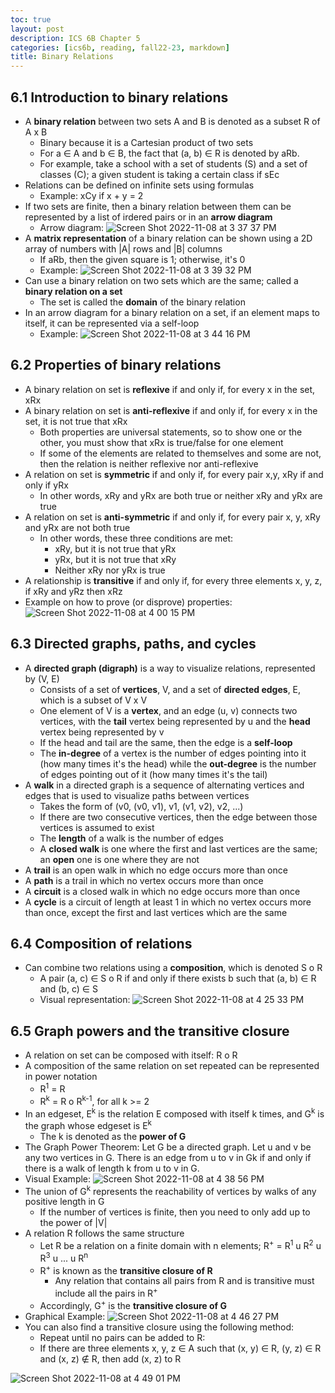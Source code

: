```yaml
---
toc: true
layout: post
description: ICS 6B Chapter 5
categories: [ics6b, reading, fall22-23, markdown]
title: Binary Relations
---
```


## 6.1 Introduction to binary relations

- A **binary relation** between two sets A and B is denoted as a subset R of A x B
    - Binary because it is a Cartesian product of two sets
    - For a ∈ A and b ∈ B, the fact that (a, b) ∈ R is denoted by aRb.
    - For example, take a school with a set of students (S) and a set of classes (C); a given student is taking a certain class if sEc
- Relations can be defined on infinite sets using formulas
    - Example: xCy if x + y = 2
- If two sets are finite, then a binary relation between them can be represented by a list of irdered pairs or in an **arrow diagram**
    - Arrow diagram: ![Screen Shot 2022-11-08 at 3 37 37 PM](https://user-images.githubusercontent.com/54915685/200699243-ef8cd999-029b-459f-9e15-4d424141a1bd.png)
- A **matrix representation** of a binary relation can be shown using a 2D array of numbers with \|A\| rows and \|B\| columns
    - If aRb, then the given square is 1; otherwise, it's 0
    - Example: ![Screen Shot 2022-11-08 at 3 39 32 PM](https://user-images.githubusercontent.com/54915685/200699450-70f67448-517e-46f4-81cd-92a3fc77fed9.png)
- Can use a binary relation on two sets which are the same; called a **binary relation on a set**
    - The set is called the **domain** of the binary relation
- In an arrow diagram for a binary relation on a set, if an element maps to itself, it can be represented via a self-loop
    - Example: ![Screen Shot 2022-11-08 at 3 44 16 PM](https://user-images.githubusercontent.com/54915685/200700178-4c718aaf-1f96-4508-84ba-f4a36df843dc.png)

## 6.2 Properties of binary relations
- A binary relation on set is **reflexive** if and only if, for every x in the set, xRx
- A binary relation on set is **anti-reflexive** if and only if, for every x in the set, it is not true that xRx
    - Both properties are universal statements, so to show one or the other, you must show that xRx is true/false for one element
    - If some of the elements are related to themselves and some are not, then the relation is neither reflexive nor anti-reflexive
- A relation on set is **symmetric** if and only if, for every pair x,y, xRy if and only if yRx
    - In other words, xRy and yRx are both true or neither xRy and yRx are true
- A relation on set is **anti-symmetric** if and only if, for every pair x, y, xRy and yRx are not both true
    - In other words, these three conditions are met:
        - xRy, but it is not true that yRx
        - yRx, but it is not true that xRy
        - Neither xRy nor yRx is true
- A relationship is **transitive** if and only if, for every three elements x, y, z, if xRy and yRz then xRz
- Example on how to prove (or disprove) properties: ![Screen Shot 2022-11-08 at 4 00 15 PM](https://user-images.githubusercontent.com/54915685/200702310-37fa5bc0-3059-4195-851e-6a84a94cb54a.png)

## 6.3 Directed graphs, paths, and cycles
- A **directed graph (digraph)** is a way to visualize relations, represented by (V, E)
    - Consists of a set of **vertices**, V, and a set of **directed edges**, E, which is a subset of V x V
    - One element of V is a **vertex**, and an edge (u, v) connects two vertices, with the **tail** vertex being represented by u and the **head** vertex being represented by v
    - If the head and tail are the same, then the edge is a **self-loop**
    - The **in-degree** of a vertex is the number of edges pointing into it (how many times it's the head) while the **out-degree** is the number of edges pointing out of it (how many times it's the tail)
- A **walk** in a directed graph is a sequence of alternating vertices and edges that is used to visualize paths between vertices
    - Takes the form of (v0, (v0, v1), v1, (v1, v2), v2, ...)
    - If there are two consecutive vertices, then the edge between those vertices is assumed to exist
    - The **length** of a walk is the number of edges
    - A **closed walk** is one where the first and last vertices are the same; an **open** one is one where they are not
- A **trail** is an open walk in which no edge occurs more than once
- A **path** is a trail in which no vertex occurs more than once
- A **circuit** is a closed walk in which no edge occurs more than once
- A **cycle** is a circuit of length at least 1 in which no vertex occurs more than once, except the first and last vertices which are the same

## 6.4 Composition of relations
- Can combine two relations using a **composition**, which is denoted S o R
    - A pair (a, c) ∈ S o R if and only if there exists b such that (a, b) ∈ R and (b, c) ∈ S
    - Visual representation: ![Screen Shot 2022-11-08 at 4 25 33 PM](https://user-images.githubusercontent.com/54915685/200705749-205a3f04-d978-4085-9f30-b9d3d8a02aac.png)

## 6.5 Graph powers and the transitive closure
- A relation on set can be composed with itself: R o R
- A composition of the same relation on set repeated can be represented in power notation
    - R<sup>1</sup> = R
    - R<sup>k</sup> = R o R<sup>k-1</sup>, for all k >= 2
- In an edgeset, E<sup>k</sup> is the relation E composed with itself k times, and G<sup>k</sup> is the graph whose edgeset is E<sup>k</sup>
    - The k is denoted as the **power of G**
- The Graph Power Theorem: Let G be a directed graph. Let u and v be any two vertices in G. There is an edge from u to v in Gk if and only if there is a walk of length k from u to v in G.
- Visual Example: ![Screen Shot 2022-11-08 at 4 38 56 PM](https://user-images.githubusercontent.com/54915685/200707432-7c8b1e76-28c2-42b3-ac51-1fab0dbfcc3e.png)
- The union of G<sup>k</sup> represents the reachability of vertices by walks of any positive length in G
    - If the number of vertices is finite, then you need to only add up to the power of \|V\|
- A relation R follows the same structure
    - Let R be a relation on a finite domain with n elements; R<sup>+</sup> = R<sup>1</sup> u R<sup>2</sup> u R<sup>3</sup> u ... u R<sup>n</sup>
    - R<sup>+</sup> is known as the **transitive closure of R**
        - Any relation that contains all pairs from R and is transitive must include all the pairs in R<sup>+</sup>
    - Accordingly, G<sup>+</sup> is the **transitive closure of G**
- Graphical Example: ![Screen Shot 2022-11-08 at 4 46 27 PM](https://user-images.githubusercontent.com/54915685/200708495-39f88648-b4ae-470b-bb8a-72cda78f4038.png)
- You can also find a transitive closure using the following method:
    - Repeat until no pairs can be added to R:
    - If there are three elements x, y, z ∈ A such that (x, y) ∈ R, (y, z) ∈ R and (x, z) ∉ R, then add (x, z) to R

![Screen Shot 2022-11-08 at 4 49 01 PM](https://user-images.githubusercontent.com/54915685/200708836-168ed2e1-3cef-4deb-9203-459c024fdbeb.png)